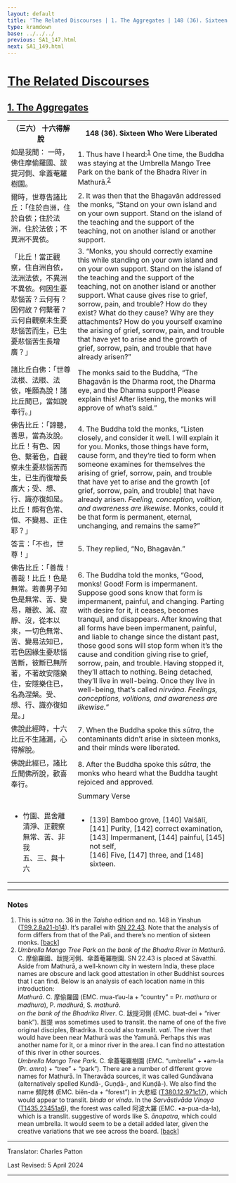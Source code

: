 ```yaml
---
layout: default
title: 'The Related Discourses | 1. The Aggregates | 148 (36). Sixteen Who Were Liberated'
type: kramdown
base: ../../../
previous: SA1_147.html
next: SA1_149.html
---
```


<h1><a href='../index.html'>The Related Discourses</a></h1>
<h2><a href='index.html'>1. The Aggregates</a></h2>

<table class="trans">
  <th class='ch'>（三六） 十六得解脫</th>
  <th class='en'>148 (36). Sixteen Who Were Liberated</th>
  <tr>
    <td class="ch" title='t99.2.8a21'>如是我聞： 一時，佛住摩偷羅國、跋提河側、傘蓋菴羅樹園。</td>
    <td id='p1'>1. Thus have I heard:<sup id="ref1"><a href="#n1">1</a></sup> One time, the Buddha was staying at the Umbrella Mango Tree Park on the bank of the Bhadra River in Mathurā.<sup id="ref2"><a href="#n2">2</a></sup></td>
  </tr>
  <tr>
    <td class="ch" title='t99.2.8a22'>爾時，世尊告諸比丘：「住於自洲，住於自依；住於法洲，住於法依；不異洲不異依。</td>
    <td id='p2'>2. It was then that the Bhagavān addressed the monks, “Stand on your own island and on your own support. Stand on the island of the teaching and the support of the teaching, not on another island or another support.</td>
  </tr>
  <tr>
    <td class="ch" title='t99.2.8a24'>「比丘！當正觀察，住自洲自依，法洲法依，不異洲不異依。何因生憂悲惱苦？云何有？因何故？何繫著？云何自觀察未生憂悲惱苦而生，已生憂悲惱苦生長增廣？」</td>
    <td id='p3'>3. “Monks, you should correctly examine this while standing on your own island and on your own support. Stand on the island of the teaching and the support of the teaching, not on another island or another support. What cause gives rise to grief, sorrow, pain, and trouble? How do they exist? What do they cause? Why are they attachments? How do you yourself examine the arising of grief, sorrow, pain, and trouble that have yet to arise and the growth of grief, sorrow, pain, and trouble that have already arisen?”</td>
  </tr>
  <tr>
    <td class="ch" title='t99.2.8a28'>諸比丘白佛：「世尊法根、法眼、法依，唯願為說！諸比丘聞已，當如說奉行。」</td>
    <td>The monks said to the Buddha, “The Bhagavān is the Dharma root, the Dharma eye, and the Dharma support! Please explain this! After listening, the monks will approve of what’s said.”</td>
  </tr>
  <tr>
    <td class="ch" title='t99.2.8a29'>佛告比丘：「諦聽，善思，當為汝說。比丘！有色、因色、繫著色，自觀察未生憂悲惱苦而生，已生而復增長廣大；受、想、行、識亦復如是。比丘！頗有色常、恒、不變易、正住耶？」</td>
    <td id='p4'>4. The Buddha told the monks, “Listen closely, and consider it well. I will explain it for you. Monks, those things have form, cause form, and they’re tied to form when someone examines for themselves the arising of grief, sorrow, pain, and trouble that have yet to arise and the growth [of grief, sorrow, pain, and trouble] that have already arisen. <em>Feeling, conception, volition, and awareness are likewise.</em> Monks, could it be that form is permanent, eternal, unchanging, and remains the same?”</td>
  </tr>
  <tr>
    <td class="ch" title='t99.2.8b4'>答言：「不也，世尊！」</td>
    <td id='p5'>5. They replied, “No, Bhagavān.”</td>
  </tr>
  <tr>
    <td class="ch" title='t99.2.8b5'>佛告比丘：「善哉！善哉！比丘！色是無常。若善男子知色是無常、苦、變易，離欲、滅、寂靜、沒，從本以來，一切色無常、苦、變易法知已，若色因緣生憂悲惱苦斷，彼斷已無所著，不著故安隱樂住，安隱樂住已，名為涅槃。受、想、行、識亦復如是。」</td>
    <td id='p6'>6. The Buddha told the monks, “Good, monks! Good! Form is impermanent. Suppose good sons know that form is impermanent, painful, and changing. Parting with desire for it, it ceases, becomes tranquil, and disappears. After knowing that all forms have been impermanent, painful, and liable to change since the distant past, those good sons will stop form when it’s the cause and condition giving rise to grief, sorrow, pain, and trouble. Having stopped it, they’ll attach to nothing. Being detached, they’ll live in well-being. Once they live in well-being, that’s called <em>nirvāṇa</em>. <em>Feelings, conceptions, volitions, and awareness are likewise.</em>”</td>
  </tr>
  <tr>
    <td class="ch" title='t99.2.8b10'>佛說此經時，十六比丘不生諸漏，心得解脫。</td>
    <td id='p7'>7. When the Buddha spoke this <em>sūtra</em>, the contaminants didn’t arise in sixteen monks, and their minds were liberated.</td>
  </tr>
  <tr>
    <td class="ch" title='t99.2.8b11'>佛說此經已，諸比丘聞佛所說，歡喜奉行。</td>
    <td id='p8'>8. After the Buddha spoke this <em>sūtra</em>, the monks who heard what the Buddha taught rejoiced and approved.</td>
  </tr>
<tr>
  <td class="ch" title='t99.2.8b13'></td>
  <td class='subheading'>Summary Verse</td>
</tr>
<tr>
  <td class="ch" title='t99.2.8b13'><ul class='verse'>
    <li>竹園、毘舍離<br/>
    清淨、正觀察<br/>
    無常、苦、非我<br/>
    五、三、與十六</li>
  </ul></td>
  <td><ul class='verse'>
    <li>[139] Bamboo grove, [140] Vaiśālī,<br/>
    [141] Purity, [142] correct examination,<br/>
    [143] Impermanent, [144] painful, [145] not self,<br/>
    [146] Five, [147] three, and [148] sixteen.</li>
  </ul></td>
</tr>
</table>

<hr/>

<h3 id="notes">Notes</h3>

<ol>
<li id="n1">This is <em>sūtra</em> no. 36 in the <cite>Taisho</cite> edition and no. 148 in Yinshun (<a href="https://cbetaonline.dila.edu.tw/zh/T02n0099_p0008a21" target="_blank">T99.2.8a21-b14</a>). It’s parallel with <a href="https://suttacentral.net/sn22.43" target="_blank">SN 22.43</a>. Note that the analysis of form differs from that of the Pali, and there’s no mention of sixteen monks. [<a href="#ref1">back</a>]</li>
<li id="n2"><em>Umbrella Mango Tree Park on the bank of the Bhadra River in Mathurā</em>. C. 摩偷羅國、跋提河側、傘蓋菴羅樹園. SN 22.43 is placed at Sāvatthī. Aside from Mathurā, a well-known city in western India, these place names are obscure and lack good attestation in other Buddhist sources that I can find. Below is an analysis of each location name in this introduction:<br/>
<em>Mathurā</em>. C. 摩偷羅國 (EMC. mua-t‘əu-la + “country” = Pr. <em>mathura</em> or <em>madhura</em>), P. <em>madhurā</em>, S. <em>mathurā</em>.<br/>
<em>on the bank of the Bhadrika River</em>. C. 跋提河側 (EMC. buat-dei + “river bank”). 跋提 was sometimes used to translit. the name of one of the five original disciples, Bhadrika. It could also translit. <em>vati</em>. The river that would have been near Mathurā was the Yamunā. Perhaps this was another name for it, or a minor river in the area. I can find no attestation of this river in other sources.<br/>
<em>Umbrella Mango Tree Park.</em> C. 傘蓋菴羅樹園 (EMC. “umbrella” + •əm-la (Pr. <em>amra</em>) + “tree” + “park”). There are a number of different grove names for Mathurā. In Theravāda sources, it was called Gundāvana (alternatively spelled Kundā-, Guṇḍā-, and Kuṇḍā-). We also find the name 頻陀林 (EMC. biĕn-da + “forest”) in 大悲經 (<a href="https://cbetaonline.dila.edu.tw/zh/T12n0380_p0971c17" target="_blank">T380.12.971c17</a>), which would appear to translit. <em>binda</em> or <em>vinda</em>. In the <em>Sarvāstivāda Vinaya</em> (<a href="https://cbetaonline.dila.edu.tw/zh/T23n1435_p0451a06" target="_blank">T1435.23451a6</a>), the forest was called 阿波大羅 (EMC. •a-pua-da-la), which is a translit. suggestive of words like S. <em>ānapatra</em>, which could mean umbrella. It would seem to be a detail added later, given the creative variations that we see across the board. [<a href="#ref2">back</a>]</li>
</ol>
<hr/>

<p class="translator">Translator: Charles Patton</p>
<p class='revised'>Last Revised: 5 April 2024</p>

<hr/>